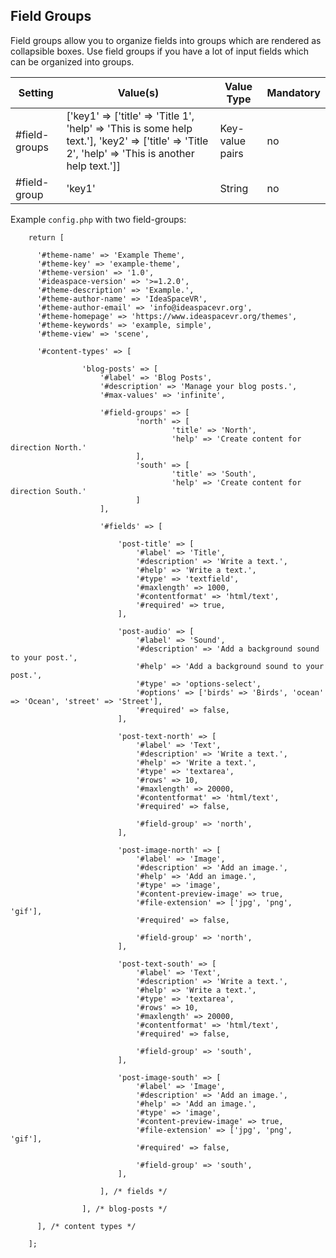 ## Field Groups

Field groups allow you to organize fields into groups which are rendered as collapsible boxes. Use field groups if you have a lot of input fields which can be organized into groups.   

<table class="table table-bordered">
<thead>
<tr>
  <th>Setting</th><th>Value(s)</th><th>Value Type</th><th>Mandatory</th>
</tr>
</thead>
<tbody>
<tr>
  <td>#field-groups</td><td>['key1' => ['title' => 'Title 1', 'help' => 'This is some help text.'], 'key2' => ['title' => 'Title 2', 'help' => 'This is another help text.']]</td><td>Key-value pairs</td><td>no</td>
</tr>
<tr>
  <td>#field-group</td><td>'key1'</td><td>String</td><td>no</td>
</tr>
</tbody>
</table>

Example `config.php` with two field-groups:

```
    return [

      '#theme-name' => 'Example Theme',
      '#theme-key' => 'example-theme',
      '#theme-version' => '1.0',
      '#ideaspace-version' => '>=1.2.0',
      '#theme-description' => 'Example.',
      '#theme-author-name' => 'IdeaSpaceVR',
      '#theme-author-email' => 'info@ideaspacevr.org',
      '#theme-homepage' => 'https://www.ideaspacevr.org/themes',
      '#theme-keywords' => 'example, simple',
      '#theme-view' => 'scene',

      '#content-types' => [

				'blog-posts' => [
					'#label' => 'Blog Posts',
					'#description' => 'Manage your blog posts.',
					'#max-values' => 'infinite',

					'#field-groups' => [
							'north' => [
									'title' => 'North',
									'help' => 'Create content for direction North.'
							], 
							'south' => [
									'title' => 'South',
									'help' => 'Create content for direction South.'
							]
					],

					'#fields' => [

						'post-title' => [
							'#label' => 'Title',
							'#description' => 'Write a text.',
							'#help' => 'Write a text.',
							'#type' => 'textfield',
							'#maxlength' => 1000,
							'#contentformat' => 'html/text',
							'#required' => true,
						],

						'post-audio' => [
							'#label' => 'Sound',
							'#description' => 'Add a background sound to your post.',
							'#help' => 'Add a background sound to your post.',
							'#type' => 'options-select',
							'#options' => ['birds' => 'Birds', 'ocean' => 'Ocean', 'street' => 'Street'],
							'#required' => false,
						],

						'post-text-north' => [
							'#label' => 'Text',
							'#description' => 'Write a text.',
							'#help' => 'Write a text.',
							'#type' => 'textarea',
							'#rows' => 10,
							'#maxlength' => 20000,
							'#contentformat' => 'html/text',
							'#required' => false,

							'#field-group' => 'north',
						],

						'post-image-north' => [
							'#label' => 'Image',
							'#description' => 'Add an image.',
							'#help' => 'Add an image.',
							'#type' => 'image',
							'#content-preview-image' => true,
							'#file-extension' => ['jpg', 'png', 'gif'],
							'#required' => false,

							'#field-group' => 'north',
						],

						'post-text-south' => [
							'#label' => 'Text',
							'#description' => 'Write a text.',
							'#help' => 'Write a text.',
							'#type' => 'textarea',
							'#rows' => 10,
							'#maxlength' => 20000,
							'#contentformat' => 'html/text',
							'#required' => false,

							'#field-group' => 'south',
						],

						'post-image-south' => [
							'#label' => 'Image',
							'#description' => 'Add an image.',
							'#help' => 'Add an image.',
							'#type' => 'image',
							'#content-preview-image' => true,
							'#file-extension' => ['jpg', 'png', 'gif'],
							'#required' => false,

							'#field-group' => 'south',
						],

					], /* fields */

				], /* blog-posts */

      ], /* content types */

    ];
```

